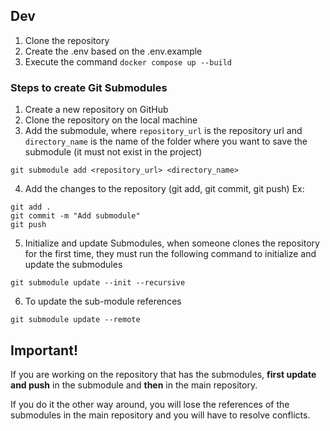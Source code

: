 ## Dev

1. Clone the repository
2. Create the .env based on the .env.example
3. Execute the command `docker compose up --build`

### Steps to create Git Submodules

1. Create a new repository on GitHub
2. Clone the repository on the local machine
3. Add the submodule, where `repository_url` is the repository url and `directory_name` is the name of the folder where you want to save the submodule (it must not exist in the project)

```
git submodule add <repository_url> <directory_name>
```

4. Add the changes to the repository (git add, git commit, git push)
   Ex:

```
git add .
git commit -m "Add submodule"
git push
```

5. Initialize and update Submodules, when someone clones the repository for the first time, they must run the following command to initialize and update the submodules

```
git submodule update --init --recursive
```

6. To update the sub-module references

```
git submodule update --remote
```

## Important!

If you are working on the repository that has the submodules, **first update and push** in the submodule and **then** in the main repository.

If you do it the other way around, you will lose the references of the submodules in the main repository and you will have to resolve conflicts.
